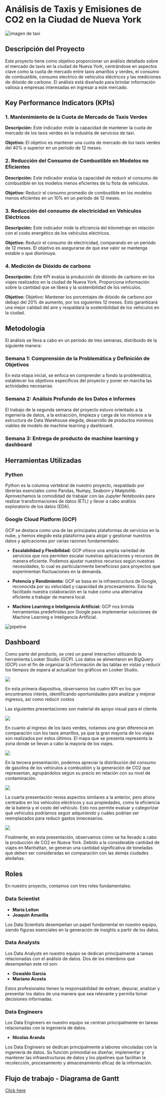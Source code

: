 # Análisis de Taxis y Emisiones de CO2 en la Ciudad de Nueva York

<img src="src/taxi.jpeg" alt="imagen de taxi">

## Descripción del Proyecto
Este proyecto tiene como objetivo proporcionar un análisis detallado sobre el mercado de taxis en la ciudad de Nueva York, centrándose en aspectos clave como la cuota de mercado entre taxis amarillos y verdes, el consumo de combustible, consumo electrico de vehículos eléctricos y las mediciones de dióxido de carbono. El análisis está diseñado para brindar información valiosa a empresas interesadas en ingresar a este mercado.

## Key Performance Indicators (KPIs)

### 1. Mantenimiento de la Cuota de Mercado de Taxis Verdes
**Descripción:** Este indicador mide la capacidad de mantener la cuota de mercado de los taxis verdes en la industria de servicios de taxi.

**Objetivo:** El objetivo es mantener una cuota de mercado de los taxis verdes del 40% o superior en un período de 12 meses.

### 2. Reducción del Consumo de Combustible en Modelos no Eficientes
**Descripción:** Este indicador evalúa la capacidad de reducir el consumo de combustible en los modelos menos eficientes de tu flota de vehículos.

**Objetivo:** Reducir el consumo promedio de combustible en los modelos menos eficientes en un 10% en un período de 12 meses.

### 3. Reducción del consumo de electricidad en Vehículos Eléctricos
**Descripción:** Este indicador mide la eficiencia del kilometraje en relación con el costo energético de los vehículos eléctricos.

**Objetivo:** Reducir el consumo de electricidad, comparando en un periódo de 12 meses. El objetivo es asegurarse de que ese valor se mantenga estable o que disminuya. 

### 4. Medición de Dióxido de carbono
**Descripción:** Este KPI evalúa la producción de dióxido de carbono en los viajes realizados en la ciudad de Nueva York. Proporciona información sobre la cantidad que se libera y la sostenibilidad de los vehículos.

**Objetivo:** Objetivo: Mantener los porcentajes de dióxido de carbono por debajo del 20% de aumento, por los siguientes 12 meses. Esto garantizará una mejor calidad del aire y respaldará la sostenibilidad de los vehículos en la ciudad.

## Metodología

El análisis se lleva a cabo en un período de tres semanas, distribuido de la siguiente manera:

### Semana 1: Comprensión de la Problemática y Definición de Objetivos
En esta etapa inicial, se enfoca en comprender a fondo la problemática, establecer los objetivos específicos del proyecto y poner en marcha las actividades necesarias.

### Semana 2: Análisis Profundo de los Datos e Informes
El trabajo de la segunda semana del proyecto estuvo orientado a la ingeniería de datos, a la extracción, limpieza y carga de los mismos a la estructura de Data Warehouse elegida, desarrollo de productos minimos viables de modelo de machine learning y dashboard.

### Semana 3: Entrega de producto de machine learning y dashboard

## Herramientas Utilizadas

### Python
Python es la columna vertebral de nuestro proyecto, respaldado por librerías esenciales como Pandas, Numpy, Seaborn y Matplotlib. Aprovechamos la comodidad de trabajar con las Jupyter Notebooks para realizar transformaciones de datos (ETL) y llevar a cabo análisis exploratorio de los datos (EDA).

### Google Cloud Platform (GCP)
GCP se destaca como una de las principales plataformas de servicios en la nube, y hemos elegido esta plataforma para alojar y gestionar nuestros datos y aplicaciones por varias razones fundamentales:

- **Escalabilidad y Flexibilidad:** GCP ofrece una amplia variedad de servicios que nos permiten escalar nuestras aplicaciones y recursos de manera eficiente. Podemos ajustar nuestros recursos según nuestras necesidades, lo cual es particularmente beneficioso para proyectos que experimentan fluctuaciones en la demanda.

- **Potencia y Rendimiento:** GCP se basa en la infraestructura de Google, reconocida por su velocidad y capacidad de procesamiento. Esto ha facilitado nuestra colaboración en la nube como una alternativa eficiente a trabajar de manera local.

- **Machine Learning e Inteligencia Artificial:** GCP nos brinda herramientas predefinidas por Google para implementar soluciones de Machine Learning e Inteligencia Artificial.

<img src="src/technology_stack2.png" alt="pipeline">

## Dashboard

Como parte del producto, se creó un panel interactivo utilizando la herramienta Looker Studio (GCP). Los datos se alimentaron en BigQuery (GCP) con el fin de organizar la información de las tablas en vistas y reducir los tiempos de espera al actualizar los gráficos en Looker Studio.

<img src="src/dashboard_1.png">

En esta primera diapositiva, observamos los cuatro KPI en los que encontramos interés, identificando oportunidades para analizar y mejorar ingresos, así como reducir costos

Las siguientes presentaciones son material de apoyo visual para el cliente.

<img src="src/dashboard_2.png">

En cuanto al ingreso de los taxis verdes, notamos una gran diferencia en comparación con los taxis amarillos, ya que la gran mayoría de los viajes son realizados por estos últimos. El mapa que se presenta representa la zona donde se llevan a cabo la mayoría de los viajes.

<img src="src/dashboard_3.png">

En la tercera presentación, podemos apreciar la distribución del consumo de gasolina de los vehículos a combustión y la generación de CO2 que representan, agrupándolos según su precio en relación con su nivel de contaminación.

<img src="src/dashboard_4.png">

La cuarta presentación revisa aspectos similares a la anterior, pero ahora centrados en los vehículos eléctricos y sus propiedades, como la eficiencia de la batería y el costo del vehículo. Esto nos permite evaluar y categorizar qué vehículos podríamos seguir adquiriendo y cuáles podrían ser reemplazados para reducir gastos innecesarios.

<img src="src/dashboard_5.png">

Finalmente, en esta presentación, observamos cómo se ha llevado a cabo la producción de CO2 en Nueva York. Debido a la considerable cantidad de viajes en Manhattan, se generan una cantidad significativa de toneladas que deben ser consideradas en comparación con las demás ciudades aledañas.

## Roles

En nuestro proyecto, contamos con tres roles fundamentales:

### Data Scientist
- **Maria Leiton**
- **Joaquin Amarilla**

Los Data Scientists desempeñan un papel fundamental en nuestro equipo, siendo figuras esenciales en la generación de insights a partir de los datos.

### Data Analysts
Los Data Analysts en nuestro equipo se dedican principalmente a tareas relacionadas con el análisis de datos. Dos de los miembros que desempeñan este rol son:

- **Oswaldo Garcia**
- **Mariano Acosta**

Estos profesionales tienen la responsabilidad de extraer, depurar, analizar y presentar los datos de una manera que sea relevante y permita tomar decisiones informadas.

### Data Engineers
Los Data Engineers en nuestro equipo se centran principalmente en tareas relacionadas con la ingeniería de datos. 
- **Nicolas Aranda**

Los Data Engineers se dedican principalmente a labores vinculadas con la ingeniería de datos. Su función primordial es diseñar, implementar y mantener las infraestructuras de datos y los pipelines que facilitan la recolección, procesamiento y almacenamiento eficaz de la información.

## Flujo de trabajo - Diagrama de Gantt
[Click here](https://docs.google.com/spreadsheets/d/e/2PACX-1vRDAku0N05gw6yRoVvx4lRjuNDqZNwWEoO_Z4Xl1MBCnRSfeX7JnhesaMt92KEtM_wYRuHNJmFYy2HI/pubhtml)

